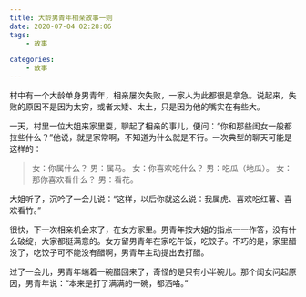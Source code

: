 ```yaml
---
title: 大龄男青年相亲故事一则
date: 2020-07-04 02:28:06
tags:
    - 故事

categories:
    - 故事
---
```


村中有一个大龄单身男青年，相亲屡次失败，一家人为此都很是拿急。说起来，失败的原因不是因为太穷，或者太矮、太土，只是因为他的嘴实在有些大。

一天，村里一位大姐来家里耍，聊起了相亲的事儿，便问：“你和那些闺女一般都拉些什么？”他说，就是家常啊，不知道为什么就是不行。一次典型的聊天可能是这样的：

> 女：你属什么？
> 男：属马。
> 女：你喜欢吃什么？
> 男：吃瓜（地瓜）。
> 女：那你喜欢看什么？
> 男：看花。

大姐听了，沉吟了一会儿说：“这样，以后你就这么说：我属虎、喜欢吃红薯、喜欢看竹。”

很快，下一次相亲机会来了，在女方家里。男青年按大姐的指点一一作答，没有什么破绽，大家都挺满意的。女方留男青年在家吃午饭，吃饺子。不巧的是，家里醋没了，吃饺子可不能没有醋啊，男青年主动提出去打醋。

过了一会儿，男青年端着一碗醋回来了，奇怪的是只有小半碗儿。那个闺女问起原因，男青年说：“本来是打了满满的一碗，都洒咯。”
